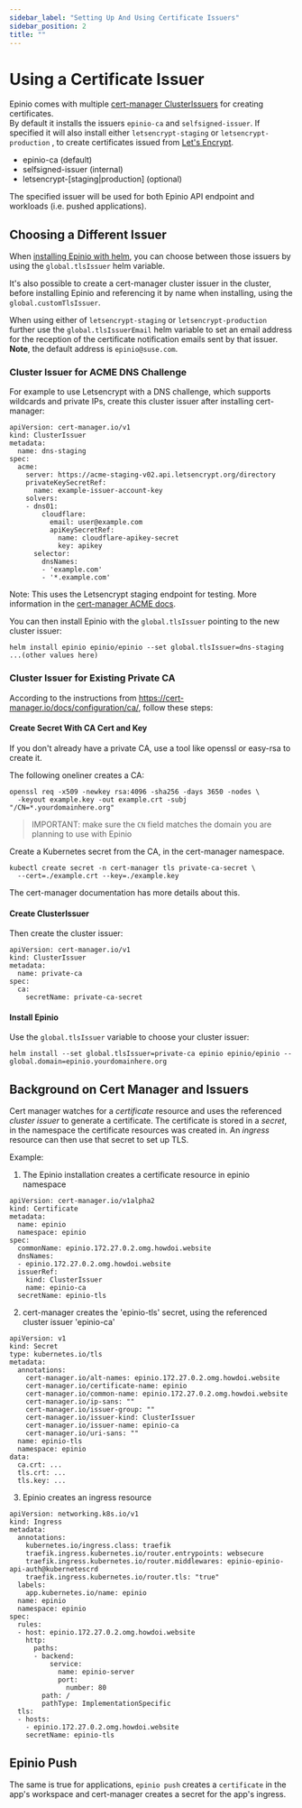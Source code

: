 ```yaml
---
sidebar_label: "Setting Up And Using Certificate Issuers"
sidebar_position: 2
title: ""
---
```


# Using a Certificate Issuer

Epinio comes with multiple [cert-manager ClusterIssuers](https://cert-manager.io/docs/configuration/) for creating certificates.  
By default it installs the issuers `epinio-ca` and `selfsigned-issuer`.
If specified it will also install either `letsencrypt-staging` or `letsencrypt-production` , to create certificates issued from [Let's Encrypt](https://letsencrypt.org/).

* epinio-ca (default)
* selfsigned-issuer (internal)
* letsencrypt-[staging|production] (optional)

The specified issuer will be used for both Epinio API endpoint and workloads (i.e. pushed applications).

## Choosing a Different Issuer

When [installing Epinio with helm](../../installation/install_epinio.md#install-epinio), you can choose between those issuers by using the `global.tlsIssuer` helm variable.

It's also possible to create a cert-manager cluster issuer in the cluster, before installing Epinio and referencing it by name when installing, using the `global.customTlsIssuer`.

When using either of `letsencrypt-staging` or `letsencrypt-production` further use the `global.tlsIssuerEmail` helm variable
to set an email address for the reception of the certificate notification emails sent by that
issuer. __Note__, the default address is `epinio@suse.com`.

### Cluster Issuer for ACME DNS Challenge

For example to use Letsencrypt with a DNS challenge, which supports wildcards and private IPs, create this cluster issuer after installing cert-manager:

```
apiVersion: cert-manager.io/v1
kind: ClusterIssuer
metadata:
  name: dns-staging
spec:
  acme:
    server: https://acme-staging-v02.api.letsencrypt.org/directory
    privateKeySecretRef:
      name: example-issuer-account-key
    solvers:
    - dns01:
        cloudflare:
          email: user@example.com
          apiKeySecretRef:
            name: cloudflare-apikey-secret
            key: apikey
      selector:
        dnsNames:
        - 'example.com'
        - '*.example.com'
```

Note: This uses the Letsencrypt staging endpoint for testing. More information in the [cert-manager ACME docs](https://cert-manager.io/docs/configuration/acme/dns01/).

You can then install Epinio with the `global.tlsIssuer` pointing to the new cluster issuer:

```
helm install epinio epinio/epinio --set global.tlsIssuer=dns-staging ...(other values here)
```

### Cluster Issuer for Existing Private CA

According to the instructions from https://cert-manager.io/docs/configuration/ca/, follow these steps:

#### Create Secret With CA Cert and Key

If you don't already have a private CA, use a tool like openssl or easy-rsa to create it.

The following oneliner creates a CA:

```
openssl req -x509 -newkey rsa:4096 -sha256 -days 3650 -nodes \
  -keyout example.key -out example.crt -subj "/CN=*.yourdomainhere.org"
```

> IMPORTANT: make sure the `CN` field matches the domain you are planning to use with Epinio

Create a Kubernetes secret from the CA, in the cert-manager namespace.

```
kubectl create secret -n cert-manager tls private-ca-secret \
  --cert=./example.crt --key=./example.key
```

The cert-manager documentation has more details about this.

#### Create ClusterIssuer

Then create the cluster issuer:

```
apiVersion: cert-manager.io/v1
kind: ClusterIssuer
metadata:
  name: private-ca
spec:
  ca:
    secretName: private-ca-secret
```

#### Install Epinio

Use the `global.tlsIssuer` variable to choose your cluster issuer:


```
helm install --set global.tlsIssuer=private-ca epinio epinio/epinio --global.domain=epinio.yourdomainhere.org
```

## Background on Cert Manager and Issuers

Cert manager watches for a *certificate* resource and uses the referenced *cluster issuer* to generate a certificate.
The certificate is stored in a *secret*, in the namespace the certificate resources was created in.
An *ingress* resource can then use that secret to set up TLS.

Example:

1. The Epinio installation creates a certificate resource in epinio namespace

```
apiVersion: cert-manager.io/v1alpha2
kind: Certificate
metadata:
  name: epinio
  namespace: epinio
spec:
  commonName: epinio.172.27.0.2.omg.howdoi.website
  dnsNames:
  - epinio.172.27.0.2.omg.howdoi.website
  issuerRef:
    kind: ClusterIssuer
    name: epinio-ca
  secretName: epinio-tls
```

2. cert-manager creates the 'epinio-tls' secret, using the referenced cluster issuer 'epinio-ca'

```
apiVersion: v1
kind: Secret
type: kubernetes.io/tls
metadata:
  annotations:
    cert-manager.io/alt-names: epinio.172.27.0.2.omg.howdoi.website
    cert-manager.io/certificate-name: epinio
    cert-manager.io/common-name: epinio.172.27.0.2.omg.howdoi.website
    cert-manager.io/ip-sans: ""
    cert-manager.io/issuer-group: ""
    cert-manager.io/issuer-kind: ClusterIssuer
    cert-manager.io/issuer-name: epinio-ca
    cert-manager.io/uri-sans: ""
  name: epinio-tls
  namespace: epinio
data:
  ca.crt: ...
  tls.crt: ...
  tls.key: ...
```

3. Epinio creates an ingress resource

```
apiVersion: networking.k8s.io/v1
kind: Ingress
metadata:
  annotations:
    kubernetes.io/ingress.class: traefik
    traefik.ingress.kubernetes.io/router.entrypoints: websecure
    traefik.ingress.kubernetes.io/router.middlewares: epinio-epinio-api-auth@kubernetescrd
    traefik.ingress.kubernetes.io/router.tls: "true"
  labels:
    app.kubernetes.io/name: epinio
  name: epinio
  namespace: epinio
spec:
  rules:
  - host: epinio.172.27.0.2.omg.howdoi.website
    http:
      paths:
      - backend:
          service:
            name: epinio-server
            port:
              number: 80
        path: /
        pathType: ImplementationSpecific
  tls:
  - hosts:
    - epinio.172.27.0.2.omg.howdoi.website
    secretName: epinio-tls
```

## Epinio Push

The same is true for applications, `epinio push` creates a `certificate` in the app's workspace and cert-manager creates a secret for the app's ingress.

